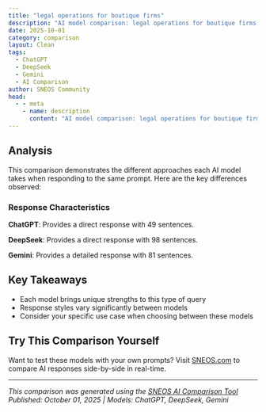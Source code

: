 ```yaml
---
title: "legal operations for boutique firms"
description: "AI model comparison: legal operations for boutique firms..."
date: 2025-10-01
category: comparison
layout: Clean
tags:
  - ChatGPT
  - DeepSeek
  - Gemini
  - AI Comparison
author: SNEOS Community
head:
  - - meta
    - name: description
      content: "AI model comparison: legal operations for boutique firms..."
---
```


<ChatComparison
  title="legal operations for boutique firms"
  prompt="legal operations for boutique firms"
  :responses='{"ChatGPT": "Legal operations for boutique law firms focus on optimizing the business side of legal practice to enhance efficiency, profitability, and client satisfaction. Boutique firms, typically smaller and specialized, can benefit from tailored legal operations strategies that fit their unique size and practice areas. Below are key legal operations strategies and functions suitable for boutique firms:\n\n### 1. **Practice \u0026 Workflow Management**\n- Implement legal practice management software (e.g., Clio, MyCase, PracticePanther) to streamline matter management, scheduling, document storage, and communication.\n- Standardize workflows for common tasks and legal procedures to improve consistency and reduce errors.\n- Use task management tools to track deadlines, client communications, and billing milestones.\n\n### 2. **Financial Management \u0026 Billing**\n- Adopt efficient billing methods tailored to client needs (hourly, fixed fee, contingency).\n- Use integrated accounting and invoicing software (QuickBooks, Xero with legal plugins).\n- Implement processes for timely invoice generation and collections to improve cash flow.\n- Track time rigorously, utilizing time-tracking tools, ensuring accurate billing.\n\n### 3. **Client Relationship Management (CRM)**\n- Use CRM tools designed for legal firms to maintain and nurture client relationships.\n- Track new leads, client communications, and case progress.\n- Utilize client portals to offer transparency and improve communication.\n\n### 4. **Document \u0026 Knowledge Management**\n- Use cloud-based document management systems (e.g., NetDocuments, iManage).\n- Create standard templates for common documents to reduce drafting time.\n- Maintain a knowledge repository for best practices, precedent documents, and legal research materials.\n\n### 5. **Compliance \u0026 Risk Management**\n- Ensure compliance with relevant regulations (ethical rules, data protection laws like GDPR/CCPA).\n- Implement cybersecurity measures to protect client confidentiality.\n- Develop conflict check procedures and maintain conflict databases to avoid ethical breaches.\n\n### 6. **Human Resources \u0026 Staffing**\n- Define clear roles and responsibilities within the firm.\n- Implement performance review and professional development plans.\n- Consider flexible staffing models, such as contract attorneys or paralegals, to manage workload.\n\n### 7. **Technology Utilization**\n- Adopt legal tech solutions for e-discovery, contract lifecycle management, and legal research.\n- Use communication platforms like Microsoft Teams or Slack for internal and client collaboration.\n- Regularly update technology tools to reduce redundancies and improve productivity.\n\n### 8. **Marketing \u0026 Business Development**\n- Develop a marketing plan tailored to niche practice areas.\n- Use digital marketing (SEO, social media, content marketing) to attract new clients.\n- Leverage client testimonials and case studies to build reputation.\n\n### 9. **Data Analytics \u0026 Reporting**\n- Track key metrics such as billable hours, realization rates, client acquisition costs, and case outcomes.\n- Use data to make informed decisions on pricing, resource allocation, and growth strategies.\n\n### 10. **Vendor \u0026 Contract Management**\n- Manage relationships with external vendors such as litigation support, consulting, and IT providers.\n- Negotiate favorable terms and monitor vendor performance.\n\n---\n\n### Summary\n\nFor boutique law firms, legal operations should focus on scalability, process efficiency, client experience, and technology optimization. Even with limited resources, implementing structured legal operations can lead to significant improvements in firm performance and client satisfaction.\n\nIf you want, I can also help you draft a customized legal operations plan or recommend specific tools tailored to your boutique firm\u2019s practice area. Just let me know!", "DeepSeek": "Of course. Legal operations for boutique firms is a fascinating and critical topic. While \u0022Legal Ops\u0022 is often associated with large corporate legal departments, its principles are arguably *more impactful* for boutiques, where efficiency and strategic focus are key to survival and growth.\n\nThe core idea is simple: **Apply business discipline to the practice of law to improve profitability, client service, and lawyer satisfaction.**\n\nFor a boutique firm, Legal Ops isn\u0027t about building a large, separate department. It\u0027s about the managing partners and lawyers adopting a smarter, more systematic way of running the business.\n\nHere is a comprehensive breakdown of legal operations tailored for the boutique firm environment.\n\n---\n\n### The Core Pillars of Boutique Legal Ops\n\n#### 1. Technology \u0026 Tools (The Digital Backbone)\nThis is the most visible and immediate area for improvement. The goal is to use affordable, scalable technology to reduce administrative burden.\n\n* **Practice Management Software:** The central nervous system. Platforms like **Clio, PracticePanther, or MyCase** are essential. They integrate:\n * **Time Tracking \u0026 Billing:** Easy timers, automated invoicing, and online payment processing.\n * **Client \u0026 Matter Management:** A single source of truth for every case/client.\n * **Document Management \u0026 Templating:** Store files securely and create reusable templates for common documents (engagement letters, pleadings, contracts).\n * **Calendar \u0026 Task Management:** Avoid missed deadlines with centralized calendaring and task assignments.\n* **Document Automation:** For boutiques with repetitive document types (e.g., NDAs, specific clauses, incorporation docs), tools like **Woodpecker, Clio Draft, or Lawyaw** can cut drafting time from hours to minutes.\n* **E-Discovery \u0026 Review:** For litigation boutiques, cloud-based platforms like **Logikcull** or **Everlaw** offer a \u0022pay-as-you-go\u0022 model, making advanced discovery tools accessible without huge upfront costs.\n* **Communication Tools:** Professional use of **Zoom, Microsoft Teams, or Slack** for internal collaboration and client meetings.\n\n#### 2. Financial Management \u0026 Pricing (The Profit Engine)\nBoutiques live and die by their financial health. Moving beyond simply tracking time is crucial.\n\n* **Alternative Fee Arrangements (AFAs):** This is a major competitive advantage.\n * **Fixed Fees:** Ideal for well-defined matters (e.g., a startup incorporation, a simple will).\n * **Subscription/Retainer Models:** Provide ongoing legal advice for a monthly fee, creating predictable revenue.\n * **Capped Fees:** A hybrid model with an hourly rate but a guaranteed maximum cost.\n * **Contingency Fees:** Standard in plaintiff-side litigation boutiques.\n* **Financial Reporting \u0026 KPIs (Key Performance Indicators):** Track what matters.\n * **Realization Rate:** What percentage of your worked time do you actually collect?\n * **Collection Rate:** How quickly do clients pay after you invoice?\n * **Profitability by Matter Type \u0026 Lawyer:** Understand which areas of your practice are most (and least) profitable.\n * **Work-in-Progress (WIP) \u0026 Accounts Receivable (AR):** Don\u0027t let unbilled time and unpaid invoices pile up.\n* **Budgeting \u0026 Forecasting:** Create a simple annual budget for the firm and matter-level budgets for clients when using AFAs.\n\n#### 3. Process \u0026 Project Management (The Efficiency Engine)\nStandardizing how work gets done reduces errors, speeds up delivery, and makes it easier to train new staff.\n\n* **Matter Intake \u0026 Onboarding:**\n * Create a standardized checklist for new clients (conflicts check, engagement letter, client information sheet).\n * Use a digital intake form on your website to qualify leads and capture data seamlessly.\n* **Create \u0022Playbooks\u0022 for Common Matters:** Document the standard steps, templates, and best practices for your most frequent case types (e.g., \u0022The M\u0026A Playbook,\u0022 \u0022The Commercial Litigation Playbook\u0022). This ensures consistency and allows junior lawyers to handle more work effectively.\n* **Workflow Automation:** Use your practice management software to automate reminders, deadline triggers, and task sequences.\n\n#### 4. Knowledge Management (The Institutional Brain)\nIn a boutique, knowledge often resides in a few key lawyers\u0027 heads. Legal Ops aims to capture and organize it.\n\n* **Centralized Knowledge Base:** Create a simple, searchable repository (using a tool like **SharePoint, Notion, or even a well-organized shared drive**) for:\n * Past successful briefs and motions.\n * Research memos.\n * Model contracts and clauses.\n * Marketing and pitch materials.\n* **\u0022Lessons Learned\u0022 Reviews:** After a major matter concludes, hold a brief meeting to discuss what went well and what could be improved, and document the findings.\n\n#### 5. Strategic Planning \u0026 Business Development (The Growth Engine)\nThis is about working *on* the business, not just *in* it.\n\n* **Define Your Niche:** Boutiques thrive on specialization. Be crystal clear about who you serve and what you do best.\n* **Client Feedback \u0026 Relationship Management (CRM):**\n * Implement a simple CRM (many practice management tools have one built-in) to track leads and manage marketing outreach.\n * Conduct formal or informal client interviews after matters conclude to gather feedback.\n* **Marketing \u0026 Brand Building:** A focused digital presence (a great website, targeted LinkedIn content) is often more effective for a boutique than broad, expensive advertising.\n\n---\n\n### A Practical, Phased Approach for Implementation\n\nYou don\u0027t have to do everything at once. Start small and build.\n\n**Phase 1: Foundation (Months 1-3)**\n* **Goal:** Get your finances and core technology in order.\n* **Actions:**\n 1. Implement a cloud-based practice management system.\n 2. Ensure everyone is tracking time diligently.\n 3. Set up automated invoicing and online payments.\n 4. Start reviewing basic financial KPIs (realization, collection).\n\n**Phase 2: Efficiency (Months 4-9)**\n* **Goal:** Streamline repetitive work.\n* **Actions:**\n 1. Create document templates for your 5 most common documents.\n 2. Develop a standard client intake checklist.\n 3. Experiment with one AFA (e.g., a fixed fee for a specific service).\n 4. Start building your knowledge base with past winning documents.\n\n**Phase 3: Strategic Growth (Months 10\u002B)**\n* **Goal:** Leverage your efficient foundation for growth.\n* **Actions:**\n 1. Develop 1-2 formal \u0022practice playbooks.\u0022\n 2. Analyze profitability by matter type to inform your business development strategy.\n 3. Implement a more structured client feedback system.\n 4. Explore more advanced tech like document automation.\n\n---\n\n### The \u0022Who\u0022: Assigning Responsibility\n\nIn a boutique, you likely won\u0027t have a \u0022Chief Legal Operations Officer.\u0022 Instead, assign responsibilities:\n\n* **Managing Partner:** Owns the strategy and overall vision for Legal Ops.\n* **Office Manager / Paralegal:** Can be the \u0022operations champion,\u0022 handling the day-to-day management of technology, intake, and billing.\n* **All Lawyers:** Are responsible for using the systems, tracking time, contributing to the knowledge base, and following defined processes.\n\n**The Bottom Line:** For a boutique law firm, legal operations is not an overhead cost; it\u0027s a strategic investment. It frees up talented lawyers to do what they do best\u2014practice law\u2014while ensuring the business itself runs smoothly, profitably, and is positioned for long-term success.", "Gemini": "## Legal Operations for Boutique Firms: A Comprehensive Overview\n\nLegal operations (Legal Ops) is no longer just for large law firms and corporate legal departments. Boutique firms, which often specialize in specific areas of law and operate with a smaller team, can significantly benefit from embracing legal operations principles. While the scale and implementation may differ, the goals remain the same: **increasing efficiency, improving service delivery, and optimizing profitability.**\n\nHere\u0027s a breakdown of legal operations for boutique firms, covering key areas:\n\n**I. Why Legal Ops Matters for Boutique Firms:**\n\n* **Increased Efficiency:** Streamlining workflows, automating repetitive tasks, and implementing standardized processes free up lawyers\u0027 time to focus on billable work and client relationships.\n* **Enhanced Profitability:** Reduced overhead, improved resource allocation, and more effective billing practices directly contribute to the bottom line.\n* **Improved Client Satisfaction:** Better communication, more transparent pricing, and faster turnaround times lead to happier clients and stronger referrals.\n* **Better Data-Driven Decision Making:** Tracking key performance indicators (KPIs) and analyzing data provide insights into firm performance, enabling informed decisions about resource allocation, pricing strategies, and marketing efforts.\n* **Competitive Advantage:** Boutique firms that embrace Legal Ops can differentiate themselves from competitors by offering a more efficient and client-centric experience.\n* **Talent Retention:** Implementing technology and processes that reduce administrative burdens can make the firm a more attractive and sustainable place to work for talented attorneys and staff.\n* **Reduced Risk:** Standardized processes and better data management can help mitigate risks related to compliance, data security, and ethical obligations.\n\n**II. Key Areas of Focus for Legal Ops in Boutique Firms:**\n\n**A. Technology Management:**\n\n* **Practice Management Software:** A robust system for case management, time tracking, billing, and client communication is crucial. Examples include Clio, MyCase, PracticePanther, AbacusLaw, and others. Careful selection based on the firm\u0027s specific needs is essential.\n* **Document Management System (DMS):** Centralized, secure storage and retrieval of documents. Consider cloud-based options like NetDocuments, iManage, or Worldox.\n* **Legal Research Tools:** Westlaw, LexisNexis, and Fastcase are essential for legal research. Negotiate pricing based on usage patterns and firm size.\n* **E-Discovery Software:** For firms involved in litigation, investing in e-discovery tools can streamline the process of collecting, reviewing, and producing electronic evidence. Options range from basic to highly sophisticated depending on the types of cases handled.\n* **CRM (Client Relationship Management) Software:** HubSpot, Salesforce, and Pipedrive can help manage client interactions, track leads, and improve marketing efforts.\n* **Automation Tools:** Automate repetitive tasks like document generation, data entry, and appointment scheduling using tools like Zapier, IFTTT, or firm-specific scripts.\n* **Cybersecurity:** Implement robust cybersecurity measures to protect client data and the firm\u0027s systems. This includes strong passwords, multi-factor authentication, regular security audits, and employee training.\n\n**B. Financial Management:**\n\n* **Budgeting and Forecasting:** Develop a budget that aligns with the firm\u0027s strategic goals and track performance against it. Forecast future revenue and expenses to make informed decisions about investments and hiring.\n* **Pricing Strategies:** Evaluate different pricing models (hourly billing, flat fees, value-based billing) and choose the ones that best align with the firm\u0027s services and client needs.\n* **Billing and Collections:** Implement a streamlined billing process to ensure timely and accurate invoices. Use technology to automate payment reminders and manage collections.\n* **Financial Reporting and Analysis:** Track key financial metrics (revenue, expenses, profitability, accounts receivable) and analyze the data to identify areas for improvement.\n* **Vendor Management:** Negotiate favorable rates with vendors and track spending to ensure cost-effectiveness.\n\n**C. Knowledge Management:**\n\n* **Centralized Knowledge Repository:** Create a central location for storing and sharing firm knowledge, including legal precedents, templates, training materials, and best practices.\n* **Knowledge Sharing Culture:** Encourage attorneys and staff to share their knowledge and expertise with each other.\n* **Training and Development:** Provide ongoing training to attorneys and staff on legal developments, technology, and best practices.\n* **Standardized Processes:** Develop standardized processes for common legal tasks to ensure consistency and efficiency.\n\n**D. Project Management:**\n\n* **Project Management Software:** Tools like Asana, Trello, or Monday.com can help manage legal projects, track deadlines, and assign tasks.\n* **Project Management Methodologies:** Consider using project management methodologies like Agile or Scrum to improve collaboration and communication.\n* **Process Mapping:** Map out key legal processes to identify bottlenecks and areas for improvement.\n\n**E. Data Analytics:**\n\n* **Identify Key Performance Indicators (KPIs):** Define the metrics that are most important to the firm\u0027s success, such as revenue per attorney, client satisfaction, and case resolution time.\n* **Collect and Analyze Data:** Use technology to collect data on these KPIs and analyze the data to identify trends and areas for improvement.\n* **Data Visualization:** Use data visualization tools to create dashboards and reports that make it easier to understand the data.\n\n**F. Human Resources:**\n\n* **Recruiting and Onboarding:** Streamline the recruiting and onboarding process to attract and retain top talent.\n* **Performance Management:** Implement a performance management system to provide regular feedback to employees and help them improve their performance.\n* **Compensation and Benefits:** Offer competitive compensation and benefits to attract and retain top talent.\n* **Training and Development:** Provide ongoing training and development opportunities to employees to help them stay up-to-date on legal developments and improve their skills.\n\n**III. Implementation Strategies for Boutique Firms:**\n\n* **Start Small and Focus on Quick Wins:** Don\u0027t try to implement everything at once. Start with a small project that will have a quick and noticeable impact.\n* **Identify a Legal Ops Champion:** Designate someone within the firm to lead the Legal Ops initiative. This person should be passionate about improving efficiency and have the authority to make changes.\n* **Involve Stakeholders:** Get input from all stakeholders, including attorneys, staff, and clients.\n* **Choose the Right Technology:** Carefully evaluate different technology options and choose the ones that best meet the firm\u0027s needs and budget.\n* **Provide Training and Support:** Provide adequate training and support to employees to ensure they can effectively use the new technology and processes.\n* **Measure Results and Iterate:** Track the results of the Legal Ops initiative and make adjustments as needed.\n\n**IV. Challenges and Considerations for Boutique Firms:**\n\n* **Limited Resources:** Boutique firms often have limited financial and human resources.\n* **Resistance to Change:** Attorneys and staff may be resistant to change, especially if they are comfortable with the way things have always been done.\n* **Lack of Expertise:** The firm may lack the expertise needed to implement Legal Ops initiatives.\n* **Data Silos:** Data may be scattered across different systems, making it difficult to get a complete picture of the firm\u0027s performance.\n* **Confidentiality and Ethics:** Implementing new technologies and processes must be done in a way that protects client confidentiality and complies with ethical rules.\n\n**V. Potential Legal Ops Roles (Scalable for Boutique Firms):**\n\nEven in a small firm, individuals can take on aspects of these roles, even if it\u0027s part-time or combined with other responsibilities:\n\n* **Legal Operations Manager/Coordinator:** Oversees the implementation and management of Legal Ops initiatives. (May be a part-time role or a responsibility added to an existing employee).\n* **Technology Specialist:** Manages the firm\u0027s technology infrastructure and provides technical support to attorneys and staff.\n* **Knowledge Manager:** Develops and maintains the firm\u0027s knowledge repository.\n* **Project Manager:** Manages legal projects and ensures they are completed on time and within budget.\n* **Data Analyst:** Collects and analyzes data to identify trends and areas for improvement.\n* **Finance Manager:** Oversees budgeting, financial reporting, and vendor management.\n\n**VI. Conclusion:**\n\nBy embracing Legal Ops principles, boutique firms can improve efficiency, enhance profitability, and provide a better experience for clients. While the implementation may be different than in larger organizations, the core principles remain the same: **optimizing processes, leveraging technology, and using data to make informed decisions.** Start small, involve stakeholders, and focus on achieving quick wins to demonstrate the value of Legal Ops and build momentum for further improvements. The long-term benefits for your firm and your clients will be well worth the effort.\n"}' 
  published-date="21:44"
/>

## Analysis

This comparison demonstrates the different approaches each AI model takes when responding to the same prompt. Here are the key differences observed:

### Response Characteristics

**ChatGPT**: Provides a direct response with 49 sentences. 

**DeepSeek**: Provides a direct response with 98 sentences. 

**Gemini**: Provides a detailed response with 81 sentences. 

## Key Takeaways

- Each model brings unique strengths to this type of query
- Response styles vary significantly between models
- Consider your specific use case when choosing between these models

## Try This Comparison Yourself

Want to test these models with your own prompts? Visit [SNEOS.com](https://sneos.com) to compare AI responses side-by-side in real-time.

---

*This comparison was generated using the [SNEOS AI Comparison Tool](https://sneos.com)*
*Published: October 01, 2025 | Models: ChatGPT, DeepSeek, Gemini*
